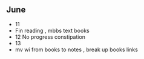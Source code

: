 ## June
* 11 
* Fin reading , mbbs text books
* 12 No progress constipation
* 13
* mv wi  from books to notes , break up books links 
